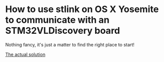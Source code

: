 # How to use stlink on OS X Yosemite to communicate with an STM32VLDiscovery board

Nothing fancy, it's just a matter to find the right place to start!

[The actual solution](https://github.com/texane/stlink/tree/master/stlinkv1_macosx_driver)
